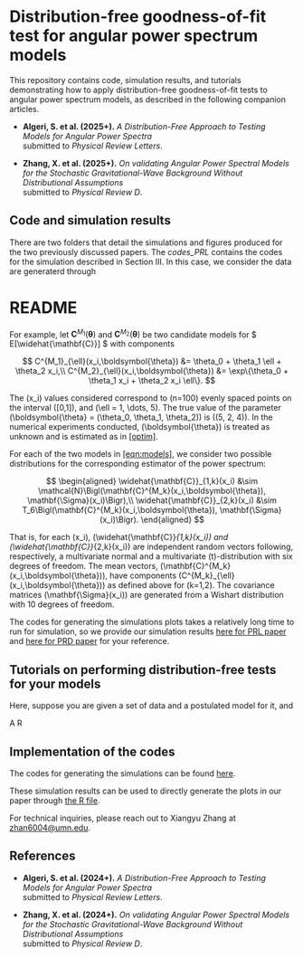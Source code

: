 # Distribution-free goodness-of-fit test for angular power spectrum models 

This repository contains code, simulation results, and tutorials demonstrating how to apply distribution-free goodness-of-fit tests to angular power spectrum models, as described in the following companion articles.
- **Algeri, S. et al. (2025+).**
  *A Distribution-Free Approach to Testing Models for Angular Power Spectra*  
  submitted to *Physical Review Letters*.

- **Zhang, X. et al. (2025+).**
  *On validating Angular Power Spectral Models for the Stochastic Gravitational-Wave Background Without Distributional Assumptions*  
  submitted to *Physical Review D*.

## Code and simulation results 
There are two folders that detail the simulations and figures produced for the two previously discussed papers. The *codes_PRL* contains the codes for the simulation described in Section III. In this case, we consider the data are generaterd through 

# README

For example, let $\mathbf{C}^{M_1}(\boldsymbol{\theta})$ and $\mathbf{C}^{M_2}(\boldsymbol{\theta})$ be two candidate models for $ E[\widehat{\mathbf{C}}] $ with components

$$
C^{M_1}_{\ell}(x_i,\boldsymbol{\theta}) &= \theta_0 + \theta_1 \ell + \theta_2 x_i,\\
C^{M_2}_{\ell}(x_i,\boldsymbol{\theta}) &= \exp\{\theta_0 + \theta_1 x_i + \theta_2 x_i \ell\}.
$$

The \(x_i\) values considered correspond to \(n=100\) evenly spaced points on the interval \([0,1]\), and \(\ell = 1, \dots, 5\). The true value of the parameter \(\boldsymbol{\theta} = (\theta_0, \theta_1, \theta_2)\) is \((5, 2, 4)\). In the numerical experiments conducted, \(\boldsymbol{\theta}\) is treated as unknown and is estimated as in [\[optim\]](#optim). 

For each of the two models in [\[eqn:models\]](#eqnmodels), we consider two possible distributions for the corresponding estimator of the power spectrum:

$$
\begin{aligned}
\widehat{\mathbf{C}}_{1,k}(x_i) &\sim \mathcal{N}\Bigl(\mathbf{C}^{M_k}(x_i,\boldsymbol{\theta}), \mathbf{\Sigma}(x_i)\Bigr),\\
\widehat{\mathbf{C}}_{2,k}(x_i) &\sim T_6\Bigl(\mathbf{C}^{M_k}(x_i,\boldsymbol{\theta}), \mathbf{\Sigma}(x_i)\Bigr).
\end{aligned}
$$

That is, for each \(x_i\), \(\widehat{\mathbf{C}}_{1,k}(x_i)\) and \(\widehat{\mathbf{C}}_{2,k}(x_i)\) are independent random vectors following, respectively, a multivariate normal and a multivariate \(t\)-distribution with six degrees of freedom. The mean vectors, \(\mathbf{C}^{M_k}(x_i,\boldsymbol{\theta})\), have components \(C^{M_k}_{\ell}(x_i,\boldsymbol{\theta})\) as defined above for \(k=1,2\). The covariance matrices \(\mathbf{\Sigma}(x_i)\) are generated from a Wishart distribution with 10 degrees of freedom.



The codes for generating the simulations plots takes a relatively long time to run for simulation, so we provide our simulation results 
[here for PRL paper](https://github.com/xiangyu2022/Distfree_Test_SGWB_Models/tree/main/Codes_PRL/PRL_Simulation_Result) and [here for PRD paper](https://github.com/xiangyu2022/Distfree_Test_SGWB_Models/tree/main/Codes_PRD/PRD_Simulation_Result_for_Fig1-2) for your reference. 


## Tutorials on performing distribution-free tests for your models
Here, suppose you are given a set of data and a postulated model for it, and 


A R 


## Implementation of the codes 

The codes for generating the simulations can be found [here](https://github.com/xiangyu2022/Distfree_Test_SGWB_Models/blob/main/Codes_PRL/PRL_Simulation.py). 


These simulation results can be used to directly generate the plots in our paper through [the R file](https://github.com/xiangyu2022/Distfree_Test_SGWB_Models/blob/main/Codes_PRL/PRL_plots.R).

For technical inquiries, please reach out to Xiangyu Zhang at zhan6004@umn.edu.

## References
- **Algeri, S. et al. (2024+).**
  *A Distribution-Free Approach to Testing Models for Angular Power Spectra*  
  submitted to *Physical Review Letters*.

- **Zhang, X. et al. (2024+).**
  *On validating Angular Power Spectral Models for the Stochastic Gravitational-Wave Background Without Distributional Assumptions*  
  submitted to *Physical Review D*.
